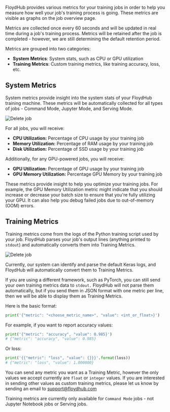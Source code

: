 FloydHub provides various metrics for your training jobs in order to help you measure how well your job's training process is going. These metrics are visible as graphs on the job overview page.

Metrics are collected once every 60 seconds and will be updated in real time during a job's training process. Metrics will be retained after the job is completed - however, we are still determining the default retention period.

Metrics are grouped into two categories:

* **System Metrics**: System stats, such as CPU or GPU utilization
* **Training Metrics**: Custom training metrics, like training accuracy, loss, etc.

## System Metrics

System metrics provide insight into the system stats of your FloydHub training machine. These metrics will be automatically collected for all types of jobs - Command Mode, Jupyter Mode, and Serving Mode.

![Delete job](../../img/system.png)

For all jobs, you will receive:

* **CPU Utilization:** Percentage of CPU usage by your training job
* **Memory Utilization:** Percentage of RAM usage by your training job
* **Disk Utilization:** Percentage of SSD usage by your training job

Additionally, for any GPU-powered jobs, you will receive:

* **GPU Utilization:** Percentage of GPU usage by your training job
* **GPU Memory Utilization:** Percentage GPU Memory by your training job

These metrics provide insight to help you optimize your training jobs. For example, the GPU Memory Utilization metric might indicate that you should increase or decrease your batch size to ensure that you're fully utilizing your GPU. It can also help you debug failed jobs due to out-of-memory (OOM) errors.

## Training Metrics

Training metrics come from the logs of the Python training script used by your job. FloydHub parses your job's output lines (anything printed to `stdout`) and automatically converts them into Training Metrics.

![Delete job](../../img/training.png)

Currently, our system can identify and parse the default Keras logs, and FloydHub will automatically convert them to Training Metrics.

If you are using a different framework, such as PyTorch, you can still send your own training metrics data to `stdout.` FloydHub will not parse them automatically, but if you send them in JSON format with one metric per line, then we will be able to display them as Training Metrics.

Here is the basic format:
```python
print('{"metric": "<choose_metric_name>", "value": <int_or_float>}')
```

For example, if you want to report accuracy values:
```python
print('{"metric": "accuracy", "value": 0.985}')
# {"metric": "accuracy", "value": 0.985}
```
Or loss:
```python
print('{{"metric": "loss", "value": {}}}'.format(loss))
# {"metric": "loss", "value": 1.000000}
```

You can send any metric you want as a Training Metric, however the only values we accept currently are `float` or `integer` values. If you are interested in sending other values as custom training metrics, please let us know by sending an email to support@floydhub.com

Training metrics are currently only available for `Command Mode` jobs - not Jupyter Notebook jobs or Serving jobs.
